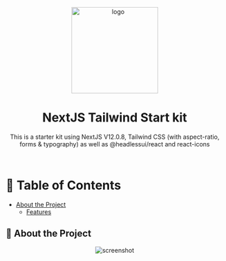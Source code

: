 <div align="center">
    <img src="https://cdn.3dnames.co/uploads/joemore.com/blogs/nextjs-tailwind-starterkit-md.webp" alt="logo" width="200" height="auto" />
    <h1>NextJS Tailwind Start kit</h1>
    <p>
    This is a starter kit using NextJS V12.0.8, Tailwind CSS (with aspect-ratio, forms & typography) as well as @headlessui/react and react-icons
    </p>
</div>

<br />

<!-- Table of Contents -->
# 📔 Table of Contents

- [About the Project](#about-the-project)
  * [Features](#features)

<!-- About the Project -->
## 🌟 About the Project

<div align="center"> 
  <img src="https://placehold.co/600x400?text=Your+Screenshot+here" alt="screenshot" />
</div>